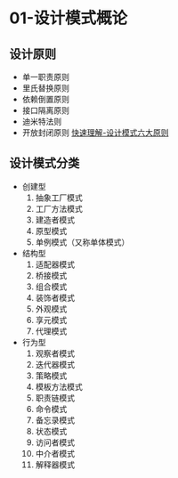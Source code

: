 # 01-设计模式概论

## 设计原则
- 单一职责原则
- 里氏替换原则
- 依赖倒置原则
- 接口隔离原则
- 迪米特法则
- 开放封闭原则
[快速理解-设计模式六大原则](https://zhuanlan.zhihu.com/p/110130347)

## 设计模式分类
- 创建型
    1. 抽象工厂模式　　
    1. 工厂方法模式
    1. 建造者模式
    1. 原型模式
    1. 单例模式（又称单体模式）
- 结构型
    1. 适配器模式
    1. 桥接模式
    1. 组合模式
    1. 装饰者模式
    1. 外观模式
    1. 享元模式
    1. 代理模式
- 行为型
    1. 观察者模式
    1. 迭代器模式
    1. 策略模式
    1. 模板方法模式
    1. 职责链模式
    1. 命令模式
    1. 备忘录模式
    1. 状态模式
    1. 访问者模式
    1. 中介者模式
    1. 解释器模式

